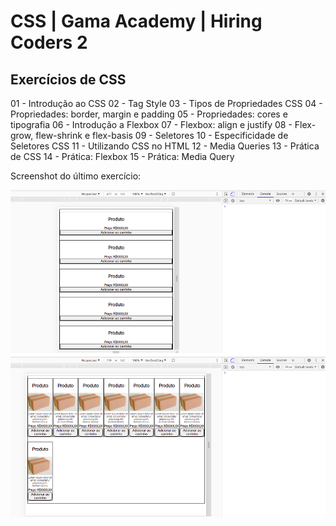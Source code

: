 # CSS | Gama Academy | Hiring Coders 2

## Exercícios de CSS 

01 - Introdução ao CSS
02 - Tag Style
03 - Tipos de Propriedades CSS
04 - Propriedades: border, margin e padding
05 - Propriedades: cores e tipografia
06 - Introdução a Flexbox
07 - Flexbox: align e justify
08 - Flex-grow, flew-shrink e flex-basis
09 - Seletores
10 - Especificidade de Seletores CSS
11 - Utilizando CSS no HTML
12 - Media Queries
13 - Prática de CSS
14 - Prática: Flexbox
15 - Prática: Media Query 

Screenshot do último exercício:

![Screenshot](screenshot.png)

